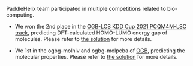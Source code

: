 PaddleHelix team participated in multiple competitions related to bio-computing.

- We won the 2nd place in the [OGB-LCS KDD Cup 2021 PCQM4M-LSC track](https://ogb.stanford.edu/kddcup2021/results/), predicting DFT-calculated HOMO-LUMO energy gap of molecules. Please refer to [the solution](./kddcup2021-PCQM4M-LSC) for more details.

- We 1st in the ogbg-molhiv and ogbg-molpcba of [OGB](https://ogb.stanford.edu/docs/leader_graphprop/), predicting the molecular properties. Please refer to [the solution](./ogbg_molhiv) for more details.
